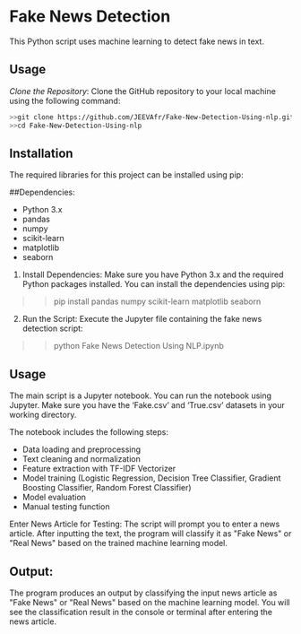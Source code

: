 # Fake News Detection
This Python script uses machine learning to detect fake news in text.
## Usage
*Clone the Repository*: Clone the GitHub repository to your local machine using the following command:

```bash
>>git clone https://github.com/JEEVAfr/Fake-New-Detection-Using-nlp.git
>>cd Fake-New-Detection-Using-nlp
```
## Installation

The required libraries for this project can be installed using pip:

##Dependencies:
- Python 3.x
- pandas
- numpy
- scikit-learn
- matplotlib
- seaborn

1. Install Dependencies: Make sure you have Python 3.x and the required Python packages installed. You can install the dependencies using pip:

>> pip install pandas numpy scikit-learn matplotlib seaborn

2. Run the Script: Execute the Jupyter file containing the fake news detection script:

>> python Fake News Detection Using NLP.ipynb
## Usage

The main script is a Jupyter notebook. You can run the notebook using Jupyter. Make sure you have the ‘Fake.csv’ and ‘True.csv’ datasets in your working directory.

The notebook includes the following steps:

- Data loading and preprocessing
- Text cleaning and normalization
- Feature extraction with TF-IDF Vectorizer
- Model training (Logistic Regression, Decision Tree Classifier, Gradient Boosting Classifier, Random Forest Classifier)
- Model evaluation
- Manual testing function


Enter News Article for Testing: The script will prompt you to enter a news article. After inputting the text, the program will classify it as "Fake News" or "Real News" based on the trained machine learning model.
## Output:
The program produces an output by classifying the input news article as "Fake News" or "Real News" based on the machine learning model. You will see the classification result in the console or terminal after entering the news article.
